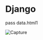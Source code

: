 # Django
pass data.html1

![Capture](https://user-images.githubusercontent.com/82565293/118160028-637ae280-b43b-11eb-92dd-acf4883a065e.PNG)

